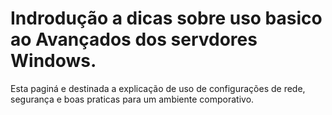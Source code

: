 # Indrodução a dicas sobre uso basico ao Avançados dos servdores Windows. 

Esta paginá e destinada a explicação de uso de configurações de rede, segurança e boas praticas para um ambiente comporativo. 
